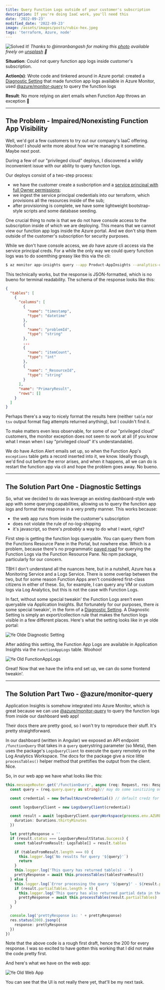 ```yaml
---
title: Query Function Logs outside of your customer's subscription
description: If you're doing IaaC work, you'll need this
date: '2022-09-23'
modified_date: '2022-09-23'
image: /assets/images/posts/rubix-hex.jpeg
tags: 'terraform, Azure, node'
---
```


![Solved it!](/assets/images/posts/rubix-hex.jpeg) _Thanks to @imranbangash for making this [photo](https://unsplash.com/photos/3rCHO9yEb5g) available freely on [unsplash](www.unsplash.com) 🎁_


**Situation**: Could not query function app logs inside customer's subscription.

**Action(s)**: Wrote code and tinkered around in Azure portal: created a [Diagnostic Setting](https://learn.microsoft.com/en-us/azure/azure-monitor/essentials/diagnostic-settings?WT.mc_id=Portal-Microsoft_Azure_Monitoring&tabs=portal) that made function app logs available in Azure Monitor, used [@azure/monitor-query](https://www.npmjs.com/package/@azure/monitor-query) to query the function logs

**Result**: No more relying on alert emails when Function App throws an exception 🥳

-----------
## The Problem - Impaired/Nonexisting Function App Visibility

Well, we'd got a few customers to try out our company's IaaC offering. Woohoo! I should write more about how we're managing it sometime. Maybe next post.

During a few of our "privileged cloud" deploys, I discovered a wildly inconvenient issue with our ability to query function logs.

Our deploys consist of a two-step process:
- we have the customer create a susbcription and a [service principal with full Owner permissions](https://learn.microsoft.com/en-us/azure/active-directory/develop/howto-create-service-principal-portal);
- we ingest the service principal credentials into our terraform, which provisions all the resources inside of the sub;
- after provisioning is complete, we have some lightweight bootstrap-style scripts and some database seeding.

One crucial thing to note is that we do not have console access to the subscription inside of which we are deploying. This means that we cannot view our function app logs inside the Azure portal. And we don't ship them outside of the customer's subscription for security purposes.

While we don't have console access, we _do_ have azure cli access via the service principal creds. For a while the only way we could query function logs was to do soemthing greasy like this via the cli:

```bash
$ az monitor app-insights query --app Product-AppInsights --analytics-query 'exceptions | where timestamp < ago(10min)' --resource-group Product-RG
```

This technically works, but the response is JSON-formatted, which is no bueno for terminal readability. The schema of the response looks like this:

```json
{
  "tables": [
    {
      "columns": [
        {
          "name": "timestamp",
          "type": "datetime"
        },
        {
          "name": "problemId",
          "type": "string"
        },
        ...
        {
          "name": "itemCount",
          "type": "int"
        },
        {
          "name": "_ResourceId",
          "type": "string"
        }
      ],
      "name": "PrimaryResult",
      "rows": []
    }
  ]
}
```

Perhaps there's a way to nicely format the results here (neither `table` nor `tsv` output format flag attempts returned anything), but I couldn't find it.

To make matters even less observable, for some of our "privileged cloud" customers, the monitor exception does not seem to work at all (if you know what I mean when I say "privileged cloud" it's understandable).

We do have Action Alert emails set up, so when the Function App's `exceptions` table gets a record inserted into it, we know. Ideally though, we'd find out before the error arises, and when it happens, all we can do is restart the function app via cli and hope the problem goes away. No bueno.

------------
## The Solution Part One - Diagnostic Settings

So, what we decided to do was leverage an existing dashboard-style web app with some querying capabilities, allowing us to query the function app logs and format the response in a very pretty manner. This works because:
- the web app runs from inside the customer's subscription
- does not violate the rule of no-log-shipping
- it's javascript, so there's _probably_ a way to do what I want, right?

First step is getting the function logs queryable. You can query them from the Functions Resource Pane in the Portal, but nowhere else. Which is a problem, because there's no programmatic [paved road](https://www.datatheorem.com/solutions/paved-road-for-developers) for querying the Function Logs via the Function Resource Pane. No npm package, particularly for our concern.

TBH I don't understand all the nuances here, but in a nutshell, Azure has a Monitoring Service and a Logs Service. There is some overlap between the two, but for some reason Function Apps aren't considered first-class citizens in either of these. So, for example, I can query any VM or custom logs via Log Analytics, but this is not the case with Function Logs. 

In fact, without some special tweakin' the Function Logs aren't even queryable via Application Insights. But fortunately for our purposes, there _is_ some special tweakin', in the form of a [Diagnostic Setting](https://learn.microsoft.com/en-us/azure/azure-monitor/essentials/diagnostic-settings?WT.mc_id=Portal-Microsoft_Azure_Monitoring&tabs=portal). A Diagnostic Setting is simply an export/collection rule that makes the function logs visible in a few different places. Here's what the setting looks like in ye olde portal:

![Ye Olde Diagnostic Setting](/assets/images/diagnostic-setting.png)


After adding this setting, the Function App Logs are available in Application Insights via the `FunctionAppLogs` table. Woohoo!


![Ye Old FunctionAppLogs](/assets/images/functionapplogs-in-insights.png)

Great! Now that we have the infra end set up, we can do some frontend tweakin'.


-------------
## The Solution Part Two - @azure/monitor-query

Application Insights is somehow integrated into Azure Monitor, which is great because we can use  [@azure/monitor-query](https://www.npmjs.com/package/@azure/monitor-query) to query the function logs from inside our dashboard web app!

Their docs there are pretty good, so I won't try to reproduce their stuff. It's pretty straightforward.

In our dashboard (written in Angular) we exposed an API endpoint `/functionQuery` that takes in a `query` querystring parameter (so Meta), then uses the package's `LogsQueryClient` to execute the query remotely on the Log Analytics Workspace. The docs for the package give a nice little `processTables()` helper method that prettifies the output from the client. Nice.

So, in our web app we have what looks like this:

```typescript
this.messageRouter.get('/functionQuery', async (req: Request, res: Response) => {
  const query = (req.query.query as string)// may do some sanitizing on this

  const credential = new DefaultAzureCredential() // default credz for local devz

  const logsQueryClient = new LogsQueryClient(credential)

  const result = await logsQueryClient.queryWorkspace(process.env.AZURE_LOG_ANALYTICS_WORKSPACE_ID, query, {
    duration: Durations.thirtyMinutes
  })

  let prettyResponse = ''
  if (result.status === LogsQueryResultStatus.Success) {
    const tablesFromResult: LogsTable[] = result.tables

    if (tablesFromResult.length === 0) {
      this.logger.log(`No results for query '${query}'`)
      return
    }
    this.logger.log('This query has returned table(s) - ')
    prettyResponse = await this.processTables(tablesFromResult)
  } else {
    this.logger.log(`Error processing the query '${query}' - ${result.partialError}`)
    if (result.partialTables.length > 0) {
      this.logger.log('This query has also returned partial data in the following table(s) - ')
      prettyResponse = await this.processTables(result.partialTables)
    }
  }

  console.log('prettyResponse is: ' + prettyResponse)
  res.status(200).jsonp({
    response: prettyResponse
  })
})
```

Note that the above code is a rough first draft, hence the 200 for every response. I was so excited to have gotten this working that I did not make the code pretty first.

And here's what we have on the web app:

![Ye Old Web App](/assets/images/functionapplogs-in-dashboard.png)

You can see that the UI is not really there yet, that'll be my next task.